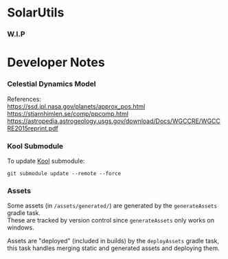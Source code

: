 # SolarUtils
### W.I.P

# Developer Notes

### Celestial Dynamics Model
References:  
https://ssd.jpl.nasa.gov/planets/approx_pos.html
https://stjarnhimlen.se/comp/ppcomp.html
https://astropedia.astrogeology.usgs.gov/download/Docs/WGCCRE/WGCCRE2015reprint.pdf

### Kool Submodule
To update [Kool](https://github.com/kool-engine/kool) submodule:
```shell
git submodule update --remote --force
```

### Assets
Some assets (in `/assets/generated/`) are generated by the `generateAssets` gradle task.  
These are tracked by version control since `generateAssets` only works on windows.

Assets are "deployed" (included in builds) by the `deployAssets` gradle task, this task handles merging static and generated assets and deploying them.